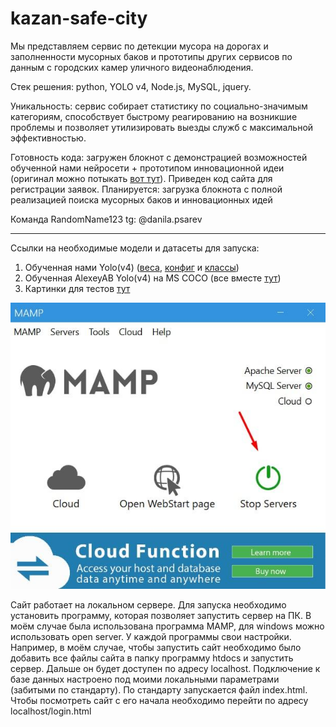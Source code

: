 # kazan-safe-city

Мы представляем сервис по детекции мусора на дорогах и заполненности мусорных баков и прототипы других сервисов по данным с городских камер уличного видеонаблюдения.

Стек решения: python, YOLO v4, Node.js, MySQL, jquery. 

Уникальность: сервис собирает статистику по социально-значимым категориям, способствует быстрому реагированию на возникшие проблемы и позволяет утилизировать выезды служб с максимальной эффективностью.

Готовность кода: загружен блокнот с демонстрацией возможностей обученной нами нейросети + прототипом инновационной идеи (оригинал можно потыкать [вот тут](https://colab.research.google.com/drive/1LmyxJ_Iw7oBvdloJ4mQ4XOzqbSvL2E_J#scrollTo=eF32itPA5tQH)). Приведен код сайта для регистрации заявок. 
Планируется: загрузка блокнота с полной реализацией поиска мусорных баков и инновационных идей

Команда RandomName123
tg: @danila.psarev

-------
Ссылки на необходимые модели и датасеты для запуска:
1) Обученная нами Yolo(v4) ([веса](https://drive.google.com/file/d/142cfyQvu-TBshoNDFHg8wA4Tu09tQS7x/view?usp=sharing), [конфиг](https://drive.google.com/file/d/1XrCOuRW_1hXxTDCACo4sB4yn610n40-O/view?usp=sharing) и [классы](https://drive.google.com/file/d/16yQydO6YRk_6Pte2jYgsjwi1ziLmIfWD/view?usp=sharing))
2) Обученная AlexeyAB Yolo(v4) на MS COCO (все вместе [тут](https://drive.google.com/drive/folders/1myqcAWoi_2dBmUax6LYcs_A9yMrPRFG1?usp=sharing))
3) Картинки для тестов [тут](https://drive.google.com/drive/folders/1ZRBzBZ3Qd_Cl4rcRlgjXzpOtiVvNIUsm)

![mamp](pics/mamp.jpg)

Сайт работает на локальном сервере. Для запуска необходимо установить программу, которая позволяет запустить сервер на ПК. В моём случае была использована программа MAMP, для windows можно использовать open server.
У каждой программы свои настройки. Например, в моём случае, чтобы запустить сайт необходимо было добавить все файлы сайта в папку программу htdocs и запустить сервер. Дальше он будет доступен по адресу localhost. Подключение к базе данных настроено под моими локальными параметрами (забитыми по стандарту).
По стандарту запускается файл index.html. Чтобы посмотреть сайт с его начала необходимо перейти по адресу localhost/login.html
